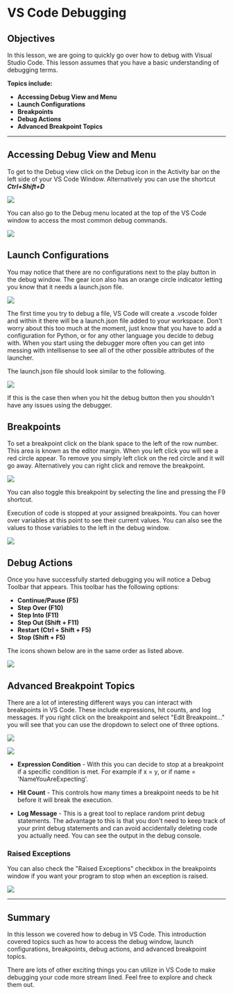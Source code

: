 # VS Code Debugging

## Objectives

In this lesson, we are going to quickly go over how to debug with Visual Studio Code. This lesson assumes that you have a basic  understanding of debugging terms.  

**Topics include:**
* **Accessing Debug View and Menu**
* **Launch Configurations**
* **Breakpoints**
* **Debug Actions**
* **Advanced Breakpoint Topics**

---

## **Accessing Debug View and Menu**

To get to the Debug view click on the Debug icon in the Activity bar on the left side of your VS Code Window. Alternatively you can use the shortcut ***Ctrl+Shift+D***

![](/assets/vscodedebugicon.PNG)

You can also go to the Debug menu located at the top of the VS Code window to access the most common debug commands. 

![](/assets/vscodedebugmenu.PNG)

## **Launch Configurations**

You may notice that there are no configurations next to the play button in the debug window. The gear icon also has an orange circle indicator letting you know that it needs a launch.json file.

![](/assets/vscodenoconfigurations.PNG)

The first time you try to debug a file, VS Code will create a .vscode folder and within it there will be a launch.json file added to your workspace. Don't worry about this too much at the moment, just know that you have to add a configuration for Python, or for any other language you decide to debug with. When you start using the debugger more often you can get into messing with intellisense to see all of the other possible attributes of the launcher.

The launch.json file should look similar to the following. 

![](/assets/vscodelaunch.PNG)

If this is the case then when you hit the debug button then you shouldn't have any issues using the debugger. 

## **Breakpoints**

To set a breakpoint click on the blank space to the left of the row number. This area is known as the editor margin. When you left click you will see a red circle appear. To remove you simply left click on the red circle and it will go away. Alternatively you can right click and remove the breakpoint. 

![](/assets/vscoderemovebreakpoint.PNG)

You can also toggle this breakpoint by selecting the line and pressing the F9 shortcut.

Execution of code is stopped at your assigned breakpoints. You can hover over variables at this point to see their current values. You can also see the values to those variables to the left in the debug window. 

![](/assets/vscodebreakpoint.PNG)

## **Debug Actions**

Once you have successfully started debugging you will notice a Debug Toolbar that appears. This toolbar has the following options:

* **Continue/Pause (F5)**
* **Step Over (F10)**
* **Step Into (F11)**
* **Step Out (Shift + F11)**
* **Restart (Ctrl + Shift + F5)**
* **Stop (Shift + F5)**

The icons shown below are in the same order as listed above.

![](/assets/vscodestepthroughicons.PNG)

## **Advanced Breakpoint Topics**

There are a lot of interesting different ways you can interact with breakpoints in VS Code. These include expressions, hit counts, and log messages. If you right click on the breakpoint and select "Edit Breakpoint..." you will see that you can use the dropdown to select one of three options. 

![](/assets/vscodeeditbreakpoint.PNG)

![](/assets/vscodeeditbreakoptions.PNG)

* **Expression Condition** - With this you can decide to stop at a breakpoint if a specific condition is met. For example if x = y, or if name = 'NameYouAreExpecting'.

* **Hit Count** - This controls how many times a breakpoint needs to be hit before it will break the execution.

* **Log Message** - This is a great tool to replace random print debug statements. The advantage to this is that you don't need to keep track of your print debug statements and can avoid accidentally deleting code you actually need. You can see the output in the debug console. 

### **Raised Exceptions**

You can also check the "Raised Exceptions" checkbox in the breakpoints window if you want your program to stop when an exception is raised.

![](/assets/vscoderaisedexceptions.PNG)

---

## **Summary**

In this lesson we covered how to debug in VS Code. This introduction covered topics such as how to access the debug window, launch configurations, breakpoints, debug actions, and advanced breakpoint topics.

There are lots of other exciting things you can utilize in VS Code to make debugging your code more stream lined. Feel free to explore and check them out. 
